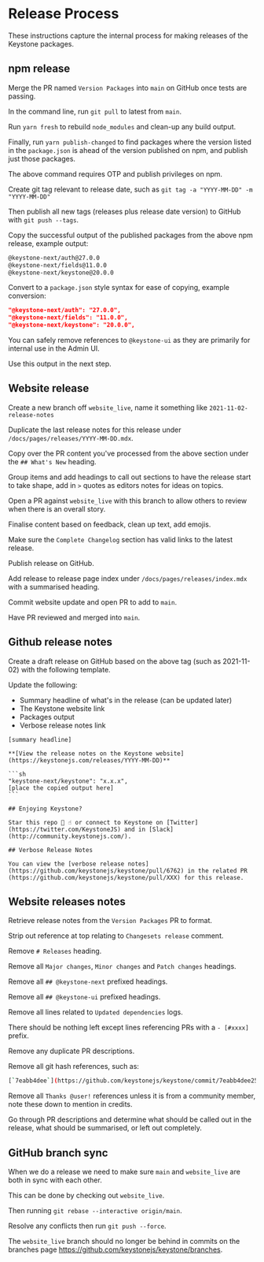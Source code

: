 # Release Process

These instructions capture the internal process for making releases of the Keystone packages.

## npm release

Merge the PR named `Version Packages` into `main` on GitHub once tests are passing.

In the command line, run `git pull` to latest from `main`.

Run `yarn fresh` to rebuild `node_modules` and clean-up any build output.

Finally, run `yarn publish-changed` to find packages where the version listed in the `package.json` is ahead of the version published on npm, and publish just those packages.

The above command requires OTP and publish privileges on npm.

Create git tag relevant to release date, such as `git tag -a "YYYY-MM-DD" -m "YYYY-MM-DD"`

Then publish all new tags (releases plus release date version) to GitHub with `git push --tags`.

Copy the successful output of the published packages from the above npm release, example output:

```sh
@keystone-next/auth@27.0.0
@keystone-next/fields@11.0.0
@keystone-next/keystone@20.0.0

```

Convert to a `package.json` style syntax for ease of copying, example conversion:

```json
"@keystone-next/auth": "27.0.0",
"@keystone-next/fields": "11.0.0",
"@keystone-next/keystone": "20.0.0",
```

You can safely remove references to `@keystone-ui` as they are primarily for internal use in the Admin UI.

Use this output in the next step.

## Website release

Create a new branch off `website_live`, name it something like `2021-11-02-release-notes`

Duplicate the last release notes for this release under `/docs/pages/releases/YYYY-MM-DD.mdx`.

Copy over the PR content you've processed from the above section under the `## What's New` heading.

Group items and add headings to call out sections to have the release start to take shape, add in `>` quotes as editors notes for ideas on topics.

Open a PR against `website_live` with this branch to allow others to review when there is an overall story.

Finalise content based on feedback, clean up text, add emojis.

Make sure the `Complete Changelog` section has valid links to the latest release.

Publish release on GitHub.

Add release to release page index under `/docs/pages/releases/index.mdx` with a summarised heading.

Commit website update and open PR to add to `main`.

Have PR reviewed and merged into `main`.

## Github release notes

Create a draft release on GitHub based on the above tag (such as 2021-11-02) with the following template.

Update the following:

- Summary headline of what's in the release (can be updated later)
- The Keystone website link
- Packages output
- Verbose release notes link

````
[summary headline]

**[View the release notes on the Keystone website](https://keystonejs.com/releases/YYYY-MM-DD)**

```sh
"keystone-next/keystone": "x.x.x",
[place the copied output here]
```

## Enjoying Keystone?

Star this repo 🌟 ☝️ or connect to Keystone on [Twitter](https://twitter.com/KeystoneJS) and in [Slack](http://community.keystonejs.com/).

## Verbose Release Notes

You can view the [verbose release notes](https://github.com/keystonejs/keystone/pull/6762) in the related PR (https://github.com/keystonejs/keystone/pull/XXX) for this release.
````

## Website releases notes

Retrieve release notes from the `Version Packages` PR to format.

Strip out reference at top relating to `Changesets release` comment.

Remove `# Releases` heading.

Remove all `Major changes`, `Minor changes` and `Patch changes` headings.

Remove all `## @keystone-next` prefixed headings.

Remove all `## @keystone-ui` prefixed headings.

Remove all lines related to `Updated dependencies` logs.

There should be nothing left except lines referencing PRs with a `- [#xxxx]` prefix.

Remove any duplicate PR descriptions.

Remove all git hash references, such as:

```sh
[`7eabb4dee`](https://github.com/keystonejs/keystone/commit/7eabb4dee2552f7baf1e0024d82011b179d418d4)
```

Remove all `Thanks @user!` references unless it is from a community member, note these down to mention in credits.

Go through PR descriptions and determine what should be called out in the release, what should be summarised, or left out completely.

## GitHub branch sync

When we do a release we need to make sure `main` and `website_live` are both in sync with each other.

This can be done by checking out `website_live`.

Then running `git rebase --interactive origin/main`.

Resolve any conflicts then run `git push --force`.

The `website_live` branch should no longer be behind in commits on the branches page <https://github.com/keystonejs/keystone/branches>.
